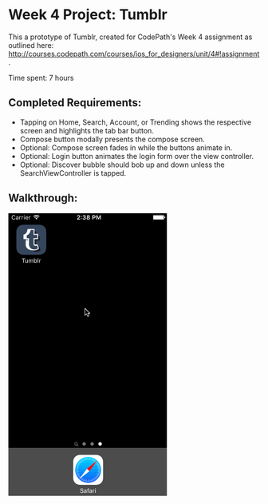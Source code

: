 Week 4 Project: Tumblr
=======================

This a prototype of Tumblr, created for CodePath's Week 4 assignment as outlined here: http://courses.codepath.com/courses/ios_for_designers/unit/4#!assignment.


Time spent: 7 hours


Completed Requirements:
-----------------------

- Tapping on Home, Search, Account, or Trending shows the respective screen and highlights the tab bar button.
- Compose button modally presents the compose screen.
- Optional: Compose screen fades in while the buttons animate in.
- Optional: Login button animates the login form over the view controller.
- Optional: Discover bubble should bob up and down unless the SearchViewController is tapped.


Walkthrough:
------------

![alt tag](https://github.com/cameronwu/Week-4-Project-Tumblr/raw/master/walkthrough.gif)